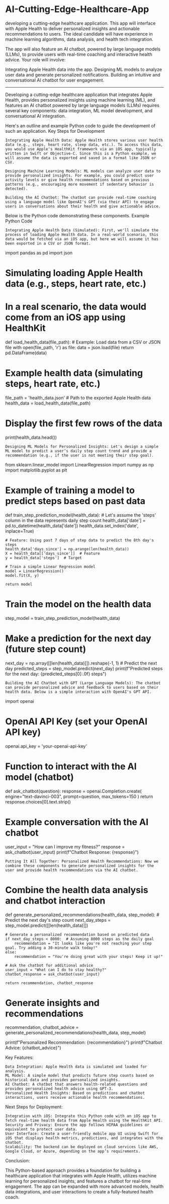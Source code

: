 # AI-Cutting-Edge-Healthcare-App
developing a cutting-edge healthcare application. This app will interface with Apple Health to deliver personalized insights and actionable recommendations to users. The ideal candidate will have experience in machine learning algorithms, data analysis, and health tech integration.

The app will also feature an AI chatbot, powered by large language models (LLMs), to provide users with real-time coaching and interactive health advice. Your role will involve:

Integrating Apple Health data into the app.
Designing ML models to analyze user data and generate personalized notifications.
Building an intuitive and conversational AI chatbot for user engagement.

-----------------------------------
Developing a cutting-edge healthcare application that integrates Apple Health, provides personalized insights using machine learning (ML), and features an AI chatbot powered by large language models (LLMs) requires several key components: data integration, ML model development, and conversational AI integration.

Here's an outline and example Python code to guide the development of such an application.
Key Steps for Development

    Integrating Apple Health Data: Apple Health stores various user health data (e.g., steps, heart rate, sleep data, etc.). To access this data, you would use Apple's HealthKit framework via an iOS app, typically written in Swift or Objective-C. Since this is a Python example, we will assume the data is exported and saved in a format like JSON or CSV.

    Designing Machine Learning Models: ML models can analyze user data to provide personalized insights. For example, you could predict user activity levels or give health recommendations based on previous patterns (e.g., encouraging more movement if sedentary behavior is detected).

    Building the AI Chatbot: The chatbot can provide real-time coaching using a language model like OpenAI's GPT (via their API) to engage users in conversations about their health and give actionable advice.

Below is the Python code demonstrating these components.
Example Python Code

    Integrating Apple Health Data (Simulated): First, we'll simulate the process of loading Apple Health data. In a real-world scenario, this data would be fetched via an iOS app, but here we will assume it has been exported in a CSV or JSON format.

import pandas as pd
import json

# Simulating loading Apple Health data (e.g., steps, heart rate, etc.)
# In a real scenario, the data would come from an iOS app using HealthKit
def load_health_data(file_path):
    # Example: Load data from a CSV or JSON file
    with open(file_path, 'r') as file:
        data = json.load(file)
    return pd.DataFrame(data)

# Example health data (simulating steps, heart rate, etc.)
file_path = 'health_data.json'  # Path to the exported Apple Health data
health_data = load_health_data(file_path)

# Display the first few rows of the data
print(health_data.head())

    Designing ML Models for Personalized Insights: Let's design a simple ML model to predict a user’s daily step count trend and provide a recommendation (e.g., if the user is not meeting their step goal).

from sklearn.linear_model import LinearRegression
import numpy as np
import matplotlib.pyplot as plt

# Example of training a model to predict steps based on past data
def train_step_prediction_model(health_data):
    # Let's assume the 'steps' column in the data represents daily step count
    health_data['date'] = pd.to_datetime(health_data['date'])
    health_data.set_index('date', inplace=True)
    
    # Feature: Using past 7 days of step data to predict the 8th day's steps
    health_data['days_since'] = np.arange(len(health_data))
    X = health_data[['days_since']]  # Feature
    y = health_data['steps']  # Target
    
    # Train a simple Linear Regression model
    model = LinearRegression()
    model.fit(X, y)
    
    return model

# Train the model on the health data
step_model = train_step_prediction_model(health_data)

# Make a prediction for the next day (future step count)
next_day = np.array([[len(health_data)]]).reshape(-1, 1)  # Predict the next day
predicted_steps = step_model.predict(next_day)
print(f"Predicted steps for the next day: {predicted_steps[0]:.0f} steps")

    Building the AI Chatbot with GPT (Large Language Models): The chatbot can provide personalized advice and feedback to users based on their health data. Below is a simple interaction with OpenAI's GPT API.

import openai

# OpenAI API Key (set your OpenAI API key)
openai.api_key = 'your-openai-api-key'

# Function to interact with the AI model (chatbot)
def ask_chatbot(question):
    response = openai.Completion.create(
        engine="text-davinci-003",
        prompt=question,
        max_tokens=150
    )
    return response.choices[0].text.strip()

# Example conversation with the AI chatbot
user_input = "How can I improve my fitness?"
response = ask_chatbot(user_input)
print(f"Chatbot Response: {response}")

    Putting It All Together: Personalized Health Recommendations: Now we combine these components to generate personalized insights for the user and provide health recommendations via the AI chatbot.

# Combine the health data analysis and chatbot interaction
def generate_personalized_recommendations(health_data, step_model):
    # Predict the next day's step count
    next_day_steps = step_model.predict([[len(health_data)]])
    
    # Generate a personalized recommendation based on predicted data
    if next_day_steps < 8000:  # Assuming 8000 steps as the daily goal
        recommendation = "It looks like you're not reaching your step goal. Try adding a 30-minute walk today!"
    else:
        recommendation = "You're doing great with your steps! Keep it up!"
    
    # Ask the chatbot for additional advice
    user_input = "What can I do to stay healthy?"
    chatbot_response = ask_chatbot(user_input)
    
    return recommendation, chatbot_response

# Generate insights and recommendations
recommendation, chatbot_advice = generate_personalized_recommendations(health_data, step_model)

print(f"Personalized Recommendation: {recommendation}")
print(f"Chatbot Advice: {chatbot_advice}")

Key Features:

    Data Integration: Apple Health data is simulated and loaded for analysis.
    ML Model: A simple model that predicts future step counts based on historical data and provides personalized insights.
    AI Chatbot: A chatbot that answers health-related questions and provides personalized health advice using GPT-3.
    Personalized Health Insights: Based on predictions and chatbot interactions, users receive actionable health recommendations.

Next Steps for Deployment:

    Integration with iOS: Integrate this Python code with an iOS app to fetch real-time health data from Apple Health using the HealthKit API.
    Security and Privacy: Ensure the app follows HIPAA guidelines or equivalent to protect user data.
    User Interface: Create a user-friendly mobile app UI using Swift for iOS that displays health metrics, predictions, and integrates with the chatbot.
    Scalability: The backend can be deployed on cloud services like AWS, Google Cloud, or Azure, depending on the app’s requirements.

Conclusion:

This Python-based approach provides a foundation for building a healthcare application that integrates with Apple Health, utilizes machine learning for personalized insights, and features a chatbot for real-time engagement. The app can be expanded with more advanced models, health data integrations, and user interactions to create a fully-featured health coach.
